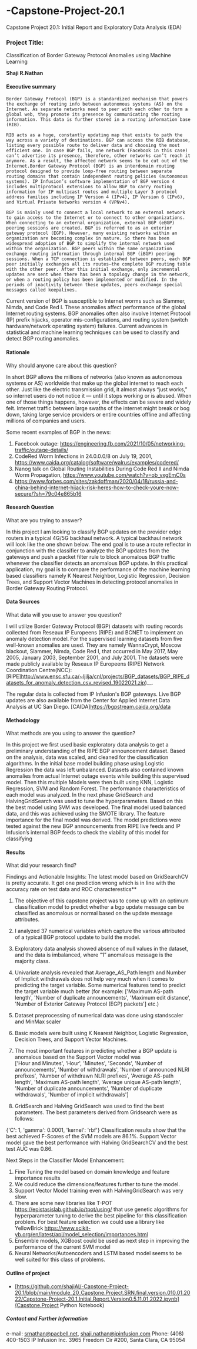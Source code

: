 # -Capstone-Project-20.1
Capstone Project 20.1: Initial Report and Exploratory Data Analysis (EDA)
### Project Title:   

Classification of Border Gateway Protocol Anomalies using Machine Learning

**Shaji R.Nathan**

#### Executive summary

	Border Gateway Protocol (BGP) is a standardized mechanism that powers the exchange of routing info between autonomous systems (AS) on the Internet. As separate networks need to peer with each other to form a global web, they promote its presence by communicating the routing information. This data is further stored in a routing information base (RIB). 

	RIB acts as a huge, constantly updating map that exists to path the way across a variety of destinations. BGP can access the RIB database, listing every possible route to deliver data and choosing the most efficient one. In case BGP fails, one network (Facebook in this case) can’t advertise its presence, therefore, other networks can’t reach it anymore. As a result, the affected network seems to be cut out of the Internet.Border Gateway Protocol (BGP) is an interdomain routing protocol designed to provide loop-free routing between separate routing domains that contain independent routing policies (autonomous systems). IP Infusion’s software implementation of BGP version 4 includes multiprotocol extensions to allow BGP to carry routing information for IP multicast routes and multiple Layer 3 protocol address families including IP Version 4 (IPv4), IP Version 6 (IPv6), and Virtual Private Networks version 4 (VPNv4).

	BGP is mainly used to connect a local network to an external network to gain access to the Internet or to connect to other organizations. When connecting to an external organization, external BGP (eBGP) peering sessions are created. BGP is referred to as an exterior gateway protocol (EGP). However, many existing networks within an organization are becoming complex in nature. So there has been widespread adoption of BGP to simplify the internal network used within the organization. BGP peers within the same organization exchange routing information through internal BGP (iBGP) peering sessions. When a TCP connection is established between peers, each BGP peer initially exchanges all its routes—the complete BGP routing table with the other peer. After this initial exchange, only incremental updates are sent when there has been a topology change in the network, or when a routing policy has been implemented or modified. In the periods of inactivity between these updates, peers exchange special messages called keepalives.

Current version of BGP is susceptible to Internet worms such as Slammer, Nimda, and Code Red I. These anomalies affect performance of the global Internet routing systems. BGP anomalies often also involve Internet Protocol (IP) prefix hijacks, operator mis-configurations, and routing system (switch hardware/network operating system) failures. Current advances in statistical and machine learning techniques can be used to classify and detect BGP routing anomalies.



#### Rationale
Why should anyone care about this question?
	
In short BGP allows the millions of networks (also known as autonomous systems or AS) worldwide that make up the global internet to reach each other. Just like the electric transmission grid, it almost always “just works,” so internet users do not notice it — until it stops working or is abused. When one of those things happens, however, the effects can be severe and widely felt. Internet traffic between large swaths of the internet might break or bog down, taking large service providers or entire countries offline and affecting millions of companies and users.


Some recent examples of BGP in the news:
1. Facebook outage: https://engineering.fb.com/2021/10/05/networking-traffic/outage-details/
2. CodeRed Worm Infections in 24.0.0.0/8 on July 19, 2001,  https://www.caida.org/catalog/software/walrus/examples/codered/ 
3. Nanog talk on Global Routing Instabilities During Code Red II and Nimda Worm Propagation, https://www.youtube.com/watch?v=ob_vxgEmC0s 
4. https://www.forbes.com/sites/zakdoffman/2020/04/18/russia-and-china-behind-internet-hijack-risk-heres-how-to-check-youre-now-secure/?sh=79c04e865b16

#### Research Question
What are you trying to answer?

In this project I am looking to classify BGP updates on the provider edge routers in a typical 4G/5G backhaul network.  A typical backhaul network will look like the one shown below. The end goal is to use a route reflector in conjunction with the classifier to analyze the BGP updates from the gateways and push a packet filter rule to block anomalous BGP traffic whenever the classifier detects an anomalous BGP update. 
	In this practical application, my goal is to compare the performance of the machine learning based classifiers namely K Nearest Neighbor, Logistic Regression, Decision Trees, and Support Vector Machines in detecting protocol anomalies in Border Gateway Routing Protocol.  


#### Data Sources
What data will you use to answer you question? 

I will utilize Border Gateway Protocol (BGP) datasets with routing records collected from Reseaux IP Europeens (RIPE) and BCNET to implement an anomaly detection model. For the supervised learning datasets from five well-known anomalies are used. They are namely WannaCrypt, Moscow blackout, Slammer, Nimda, Code Red I, that occurred in May 2017, May 2005, January 2003, September 2001, and July 2001. The datasets were made publicly available by Reseaux IP Europeens (RIPE) Network Coordination Centre(NCC):[RIPE]http://www.ensc.sfu.ca/~ljilja/cnl/projects/BGP_datasets/BGP_RIPE_datasets_for_anomaly_detection_csv_revised_19022021.zip)__. 

 The regular data is collected from IP Infusion's BGP gateways. Live BGP updates are also available from the Center for Applied Internet Data Analysis at UC San Diego. [CAIDA]https://bgpstream.caida.org/data


#### Methodology
What methods are you using to answer the question?

In this project we first used basic exploratory data analysis to get a preliminary understanding of the RIPE BGP announcement dataset.  Based on the analysis, data was scaled, and cleaned for the classification algorithms. In the initial base model building phase using Logistic Regression the data was left unbalanced. Datasets also contained known anomalies from actual Internet outage events while building this supervised model. Then this multiple Models were then built using KNN, Logistic Regression, SVM and Random Forest. The performance characteristics of each model was analyzed. In the next phase GridSearch and HalvingGridSearch was used to tune the hyperparameters. Based on this the best model using SVM was developed.  The final model used balanced data, and this was achieved using the SMOTE library. The feature importance for the final model was derived.  The model predictions were tested against the new BGP announcements from RIPE live feeds and IP Infusion’s internal BGP feeds to check the viability of this model for classifying 

#### Results
What did your research find?

Findings and Actionable Insights:
The latest model based on GridSearchCV is pretty accurate. It got one prediction wrong which is in line with the accuracy rate on test data and ROC characterestics**

1. The objective of this capstone project was to come up with an optimum classification model to predict whether a bgp update message can be classified as anomalous or normal based on the update message attributes.
2. I analyzed 37 numerical variables which capture the various attributed of a typical BGP protocol update to build the model.
3. Exploratory data analysis showed absence of null values in the dataset, and the data is imbalanced, where “1” anomalous message is the majority class.
4. Univariate analysis revealed that Average_AS_Path length and Number of Implicit withdrawals does not help very much when it comes to predicting the target variable. Some numerical features tend to predict the target variable much better (for example: ['Maximum AS-path length', 'Number of duplicate announcements', 'Maximum edit distance', 'Number of Exterior Gateway Protocol (EGP) packets'] etc.)
5.  Dataset preprocessing of numerical data was done using standscaler and MinMax scaler 
6. Basic models were built using K Nearest Neighbor, Logistic Regression, Decision Trees, and Support Vector Machines.
7. The most important features in predicting whether a BGP update is anomalous based on the Support Vector model was  
['Hour and Minutes', 'Hour', 'Minutes', 'Seconds',
       'Number of announcements', 'Number of withdrawals',
       'Number of announced NLRI prefixes',
       'Number of withdrawn NLRI prefixes', 'Average AS-path length',
       'Maximum AS-path length', 'Average unique AS-path length',
       'Number of duplicate announcements',
       'Number of duplicate withdrawals',
       'Number of implicit withdrawals']


8. GridSearch and Halving GridSearch was used to find the best parameters. The best parameters derived from Gridsearch were as follows: 

{'C': 1, 'gamma': 0.0001, 'kernel': 'rbf'}
Classification results show that the best achieved F-Scores of the SVM models are 86.1%. Support Vector model gave the best performance with Halving GridSearchCV and the best test AUC was 0.86. 

Next Steps in the Classifier Model Enhancement:

1. Fine Tuning the model based on domain knowledge and feature importance results
2. We could reduce the dimensions/features further to tune the model.
3. Support Vector Model training even with HalvingGridSearch was very slow.
4. There are some new libraries like T-POT https://epistasislab.github.io/tpot/using/ that use genetic algorithms for hyperparameter tuning to derive the best pipeline for this classification problem. For best feature selection we could use a library like YellowBrick https://www.scikit-yb.org/en/latest/api/model_selection/importances.html
5. Ensemble models, XGBoost could be used as next step in improving the performance of the current SVM model
6. Neural Networks/Autoencoders and LSTM based model seems to be well suited for this class of problems.


#### Outline of project

- [https://github.com/shajiAI/-Capstone-Project-20.1/blob/main/module_20_Capstone.Project.SRN.final.version.010.01.2022/Capstone-Project-20.1.Initial.Report.Version0.5.11.01.2022.ipynb](Capstone.Project Python Notebook)



##### Contact and Further Information

e-mail: srnathan@pacbell.net, shaji.nathan@ipinfusion.com 
Phone: (408) 400-1503
IP Infusion Inc.
3965 Freedom Cir #200, Santa Clara, CA 95054
